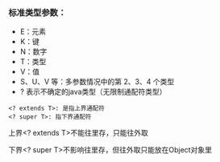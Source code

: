 ### 标准类型参数：
+ E：元素
+ K：键
+ N：数字
+ T：类型
+ V：值
+ S、U、V 等：多参数情况中的第 2、3、4 个类型
+ ? 表示不确定的java类型（无限制通配符类型）


```
<? extends T>: 是指上界通配符
<? super T>: 指下界通配符
```

上界<? extends T>不能往里存，只能往外取

下界<? super T>不影响往里存，但往外取只能放在Object对象里
